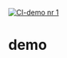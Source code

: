 [![CI-demo nr 1](https://github.com/witcz1/demo/actions/workflows/blank.yml/badge.svg)](https://github.com/witcz1/demo/actions/workflows/blank.yml)

# demo

